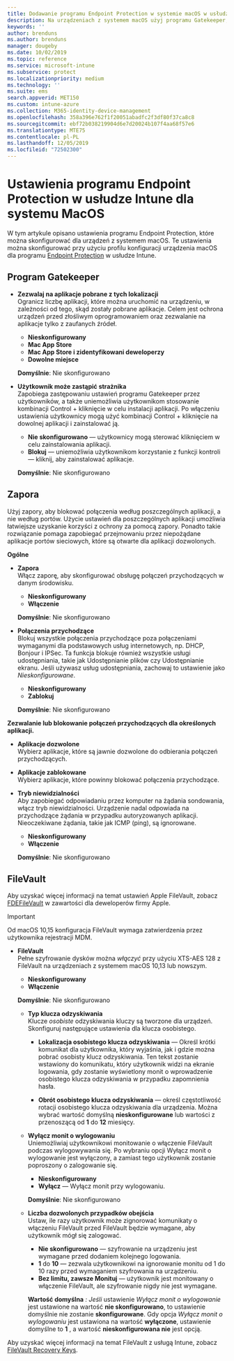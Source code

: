```yaml
---
title: Dodawanie programu Endpoint Protection w systemie macOS w usłudze Microsoft Intune — Azure | Microsoft Docs
description: Na urządzeniach z systemem macOS użyj programu Gatekeeper, aby określić, gdzie można instalować aplikacje (z uwzględnieniem sklepu Mac App Store). Ponadto włącz lub skonfiguruj zaporę, aby zezwolić na wybrane aplikacje, zablokować wybrane aplikacje, użyć trybu ukrywania, a nawet zablokować wybrane typy połączeń przychodzących przy użyciu usługi Microsoft Intune.
keywords: ''
author: brenduns
ms.author: brenduns
manager: dougeby
ms.date: 10/02/2019
ms.topic: reference
ms.service: microsoft-intune
ms.subservice: protect
ms.localizationpriority: medium
ms.technology: ''
ms.suite: ems
search.appverid: MET150
ms.custom: intune-azure
ms.collection: M365-identity-device-management
ms.openlocfilehash: 358a396e762f1f20051abadfc2f3df80f37ca8c8
ms.sourcegitcommit: ebf72b038219904d6e7d20024b107f4aa68f57e6
ms.translationtype: MTE75
ms.contentlocale: pl-PL
ms.lasthandoff: 12/05/2019
ms.locfileid: "72502300"
---
```

# <a name="macos-endpoint-protection-settings-in-intune"></a>Ustawienia programu Endpoint Protection w usłudze Intune dla systemu MacOS  

W tym artykule opisano ustawienia programu Endpoint Protection, które można skonfigurować dla urządzeń z systemem macOS. Te ustawienia można skonfigurować przy użyciu profilu konfiguracji urządzenia macOS dla programu [Endpoint Protection](endpoint-protection-configure.md) w usłudze Intune.  

## <a name="gatekeeper"></a>Program Gatekeeper  

- **Zezwalaj na aplikacje pobrane z tych lokalizacji**  
  Ogranicz liczbę aplikacji, które można uruchomić na urządzeniu, w zależności od tego, skąd zostały pobrane aplikacje. Celem jest ochrona urządzeń przed złośliwym oprogramowaniem oraz zezwalanie na aplikacje tylko z zaufanych źródeł.  

  - **Nieskonfigurowany**  
  - **Mac App Store**  
  - **Mac App Store i zidentyfikowani deweloperzy**  
  - **Dowolne miejsce**  

  **Domyślnie**: Nie skonfigurowano  

- **Użytkownik może zastąpić strażnika**  
  Zapobiega zastępowaniu ustawień programu Gatekeeper przez użytkowników, a także uniemożliwia użytkownikom stosowanie kombinacji Control + kliknięcie w celu instalacji aplikacji. Po włączeniu ustawienia użytkownicy mogą użyć kombinacji Control + kliknięcie na dowolnej aplikacji i zainstalować ją.  
 
  - **Nie skonfigurowano** — użytkownicy mogą sterować kliknięciem w celu zainstalowania aplikacji.  
  - **Blokuj** — uniemożliwia użytkownikom korzystanie z funkcji kontroli — kliknij, aby zainstalować aplikacje.  

  **Domyślnie**: Nie skonfigurowano  

## <a name="firewall"></a>Zapora  

Użyj zapory, aby blokować połączenia według poszczególnych aplikacji, a nie według portów. Użycie ustawień dla poszczególnych aplikacji umożliwia łatwiejsze uzyskanie korzyści z ochrony za pomocą zapory. Ponadto takie rozwiązanie pomaga zapobiegać przejmowaniu przez niepożądane aplikacje portów sieciowych, które są otwarte dla aplikacji dozwolonych.  

**Ogólne**
- **Zapora**  
  Włącz zaporę, aby skonfigurować obsługę połączeń przychodzących w danym środowisku.  
  - **Nieskonfigurowany**  
  - **Włączenie**  

  **Domyślnie**: Nie skonfigurowano  

- **Połączenia przychodzące**  
  Blokuj wszystkie połączenia przychodzące poza połączeniami wymaganymi dla podstawowych usług internetowych, np. DHCP, Bonjour i IPSec. Ta funkcja blokuje również wszystkie usługi udostępniania, takie jak Udostępnianie plików czy Udostępnianie ekranu. Jeśli używasz usług udostępniania, zachowaj to ustawienie jako *Nieskonfigurowane*.  
  - **Nieskonfigurowany**  
  - **Zablokuj**  

  **Domyślnie**: Nie skonfigurowano  

**Zezwalanie lub blokowanie połączeń przychodzących dla określonych aplikacji.**  

  - **Aplikacje dozwolone**  
    Wybierz aplikacje, które są jawnie dozwolone do odbierania połączeń przychodzących.  

  - **Aplikacje zablokowane**  
    Wybierz aplikacje, które powinny blokować połączenia przychodzące.  

  - **Tryb niewidzialności**  
    Aby zapobiegać odpowiadaniu przez komputer na żądania sondowania, włącz tryb niewidzialności. Urządzenie nadal odpowiada na przychodzące żądania w przypadku autoryzowanych aplikacji. Nieoczekiwane żądania, takie jak ICMP (ping), są ignorowane.  
    - **Nieskonfigurowany**  
    - **Włączenie**  

    **Domyślnie**: Nie skonfigurowano  

## <a name="filevault"></a>FileVault  
Aby uzyskać więcej informacji na temat ustawień Apple FileVault, zobacz [FDEFileVault](https://developer.apple.com/documentation/devicemanagement/fdefilevault) w zawartości dla deweloperów firmy Apple. 

> [!IMPORTANT]  
> Od macOS 10,15 konfiguracja FileVault wymaga zatwierdzenia przez użytkownika rejestracji MDM. 

- **FileVault**  
  Pełne szyfrowanie dysków można *włączyć* przy użyciu XTS-AES 128 z FileVault na urządzeniach z systemem macOS 10,13 lub nowszym.  
  - **Nieskonfigurowany**  
  - **Włączenie**  

  **Domyślnie**: Nie skonfigurowano  

  - **Typ klucza odzyskiwania**  
    Klucze *osobiste* odzyskiwania kluczy są tworzone dla urządzeń. Skonfiguruj następujące ustawienia dla klucza osobistego.  

    - **Lokalizacja osobistego klucza odzyskiwania** — Określ krótki komunikat dla użytkownika, który wyjaśnia, jak i gdzie można pobrać osobisty klucz odzyskiwania. Ten tekst zostanie wstawiony do komunikatu, który użytkownik widzi na ekranie logowania, gdy zostanie wyświetlony monit o wprowadzenie osobistego klucza odzyskiwania w przypadku zapomnienia hasła.  
      
    - **Obrót osobistego klucza odzyskiwania** — określ częstotliwość rotacji osobistego klucza odzyskiwania dla urządzenia. Można wybrać wartość domyślną **nieskonfigurowane** lub wartości z przenoszącą od **1** do **12** miesięcy.  

  - **Wyłącz monit o wylogowaniu**  
    Uniemożliwiaj użytkownikowi monitowanie o włączenie FileVault podczas wylogowywania się.  Po wybraniu opcji Wyłącz monit o wylogowanie jest wyłączony, a zamiast tego użytkownik zostanie poproszony o zalogowanie się.  
    - **Nieskonfigurowany**  
    - **Wyłącz** — Wyłącz monit przy wylogowaniu.

    **Domyślnie**: Nie skonfigurowano  

  - **Liczba dozwolonych przypadków obejścia**  
  Ustaw, ile razy użytkownik może zignorować komunikaty o włączeniu FileVault przed FileVault będzie wymagane, aby użytkownik mógł się zalogować. 

    - **Nie skonfigurowano** — szyfrowanie na urządzeniu jest wymagane przed dodaniem kolejnego logowania.  
    - **1** do **10** — zezwala użytkownikowi na ignorowanie monitu od 1 do 10 razy przed wymaganiem szyfrowania na urządzeniu.  
    - **Bez limitu, zawsze Monituj** — użytkownik jest monitowany o włączenie FileVault, ale szyfrowanie nigdy nie jest wymagane.  
 
    **Wartość domyślna** *: Jeśli* ustawienie *Wyłącz monit o wylogowanie* jest ustawione na wartość **nie skonfigurowano**, to ustawienie domyślnie nie zostanie **skonfigurowane**. Gdy opcja *Wyłącz monit o wylogowaniu* jest ustawiona na wartość **wyłączone**, ustawienie domyślne to **1** , a wartość **nieskonfigurowana nie** jest opcją.

Aby uzyskać więcej informacji na temat FileVault z usługą Intune, zobacz [FileVault Recovery Keys](encryption-monitor.md#filevault-recovery-keys).

